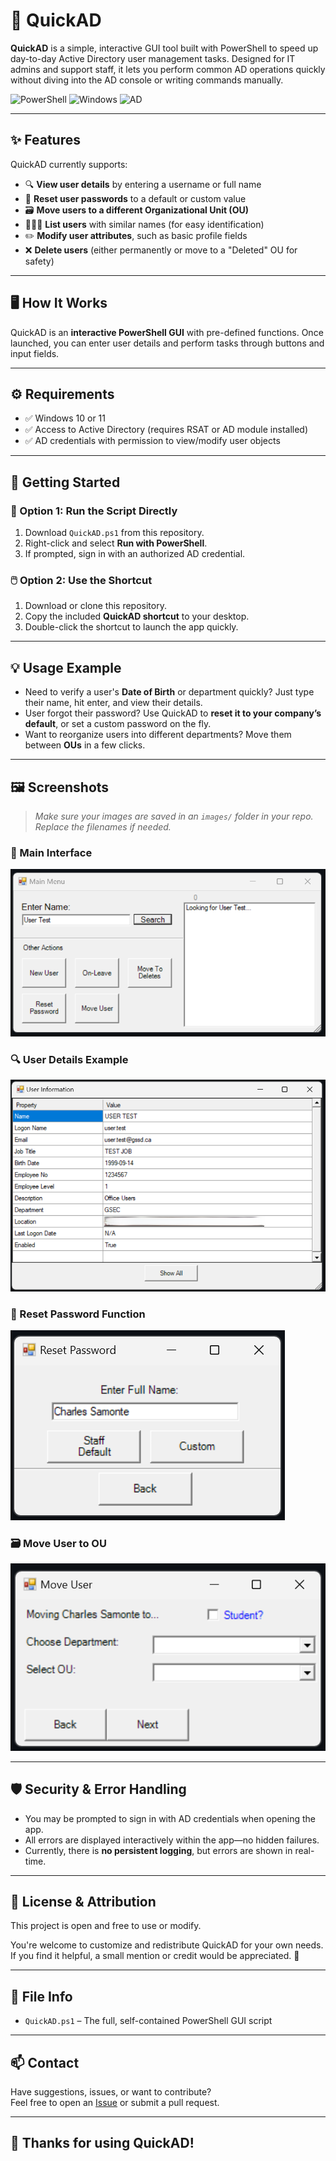 # 🔐 QuickAD

**QuickAD** is a simple, interactive GUI tool built with PowerShell to speed up day-to-day Active Directory user management tasks. Designed for IT admins and support staff, it lets you perform common AD operations quickly without diving into the AD console or writing commands manually.

![PowerShell](https://img.shields.io/badge/Built%20with-PowerShell-blue)
![Windows](https://img.shields.io/badge/Platform-Windows%2010%20%2F%2011-lightgrey)
![AD](https://img.shields.io/badge/Dependency-Active%20Directory-orange)

---

## ✨ Features

QuickAD currently supports:

- 🔍 **View user details** by entering a username or full name
- 🔄 **Reset user passwords** to a default or custom value
- 🗃️ **Move users to a different Organizational Unit (OU)**
- 🧑‍🤝‍🧑 **List users** with similar names (for easy identification)
- ✏️ **Modify user attributes**, such as basic profile fields
- ❌ **Delete users** (either permanently or move to a "Deleted" OU for safety)

---

## 🖥️ How It Works

QuickAD is an **interactive PowerShell GUI** with pre-defined functions. Once launched, you can enter user details and perform tasks through buttons and input fields.

---

## ⚙️ Requirements

- ✅ Windows 10 or 11
- ✅ Access to Active Directory (requires RSAT or AD module installed)
- ✅ AD credentials with permission to view/modify user objects

---

## 🚀 Getting Started

### 🔧 Option 1: Run the Script Directly

1. Download `QuickAD.ps1` from this repository.
2. Right-click and select **Run with PowerShell**.
3. If prompted, sign in with an authorized AD credential.

### 🖱️ Option 2: Use the Shortcut

1. Download or clone this repository.
2. Copy the included **QuickAD shortcut** to your desktop.
3. Double-click the shortcut to launch the app quickly.

---

## 💡 Usage Example

- Need to verify a user's **Date of Birth** or department quickly? Just type their name, hit enter, and view their details.
- User forgot their password? Use QuickAD to **reset it to your company’s default**, or set a custom password on the fly.
- Want to reorganize users into different departments? Move them between **OUs** in a few clicks.

---

## 🖼️ Screenshots

> _Make sure your images are saved in an `images/` folder in your repo. Replace the filenames if needed._

### 🔐 Main Interface
![Main Interface](images/main-interface.png)

### 🔍 User Details Example
![User Details](images/user-details.png)

### 🔄 Reset Password Function
![Reset Password](images/reset-password.png)

### 🗃️ Move User to OU
![Move User to OU](images/move-ou.png)

---

## 🛡️ Security & Error Handling

- You may be prompted to sign in with AD credentials when opening the app.
- All errors are displayed interactively within the app—no hidden failures.
- Currently, there is **no persistent logging**, but errors are shown in real-time.

---

## 📝 License & Attribution

This project is open and free to use or modify.

You're welcome to customize and redistribute QuickAD for your own needs.  
If you find it helpful, a small mention or credit would be appreciated. 🤝

---

## 📂 File Info

- `QuickAD.ps1` – The full, self-contained PowerShell GUI script

---

## 📫 Contact

Have suggestions, issues, or want to contribute?  
Feel free to open an [Issue](https://github.com/your-repo/issues) or submit a pull request.

---

## 🙌 Thanks for using QuickAD!
